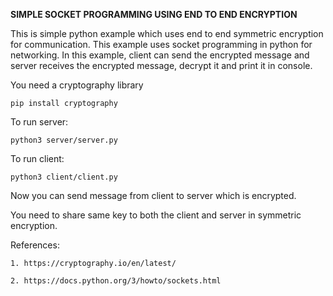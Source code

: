 **SIMPLE SOCKET PROGRAMMING USING END TO END ENCRYPTION**

This is simple python example which uses end to end symmetric encryption for communication. This example uses socket programming in python for networking.
In this example, client can send the encrypted message and server receives the encrypted message,  decrypt it and print it in console.  

You need a cryptography library

    pip install cryptography


To run server:

    python3 server/server.py

To run client:

    python3 client/client.py


Now you can send message from client to server which is encrypted. 

You need to share same key to both the client and server in symmetric encryption. 

References: 

    1. https://cryptography.io/en/latest/ 
    
    2. https://docs.python.org/3/howto/sockets.html

